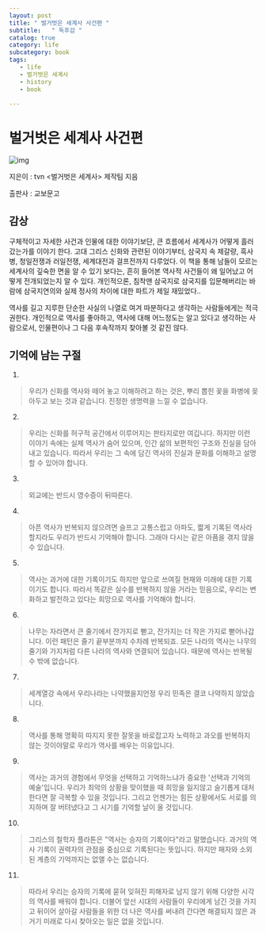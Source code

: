 ```yaml
---
layout: post
title: " 벌거벗은 세계사 사건편 "
subtitle:   " 독후감 "
catalog: true
category: life
subcategory: book
tags:
   - life
   - 벌거벗은 세계사
   - history
   - book

---
```


# 벌거벗은 세계사 사건편

![img](https://cdn.jsdelivr.net/gh/junsoopooh/junsoopooh.github.io/img/book/20231218.webp)

지은이 : tvn <벌거벗은 세계사> 제작팀 지음

출판사 : 교보문고



## 감상

  구체적이고 자세한 사건과 인물에 대한 이야기보단, 큰 흐름에서 세계사가 어떻게 흘러갔는가를 이야기 한다. 고대 그리스 신화와 관련된 이야기부터, 삼국지 속 제갈량, 흑사병, 청일전쟁과 러일전쟁, 세계대전과 걸프전까지 다루었다. 이 책을 통해 남들이 모르는 세계사의 깊숙한 면을 알 수 있기 보다는, 흔히 들어본 역사적 사건들이 왜 일어났고 어떻게 전개되었는지 알 수 있다. 개인적으론, 침착맨 삼국지로 삼국지를 입문해버리는 바람에 삼국지연의와 실제 정사의 차이에 대한 파트가 제일 재밌었다..

역사를 길고 지루한 단순한 사실의 나열로 여겨 따분하다고 생각하는 사람들에게는 적극 권한다. 개인적으로 역사를 좋아하고, 역사에 대해 어느정도는 알고 있다고 생각하는 사람으로서, 인물편이나 그 다음 후속작까지 찾아볼 것 같진 않다.

## 기억에 남는 구절

1. 

> 우리가 신화를 역사와 떼어 놓고 이해하려고 하는 것은, 뿌리 뽑힌 꽃을 화병에 꽂아두고 보는 것과 같습니다. 진정한 생명력을 느낄 수 없습니다.



2. 

> 우리는 신화를 허구적 공간에서 이루어지는 판타지로만 여깁니다. 하지만 이런 이야기 속에는 실제 역사가 숨어 있으며, 인간 삶의 보편적인 구조와 진실을 담아내고 있습니다. 따라서 우리는 그 속에 담긴 역사의 진실과 문화를 이해하고 설명할 수 있어야 합니다.



3. 

> 외교에는 반드시 영수증이 뒤따른다.



4. 

> 아픈 역사가 반복되지 않으려면 슬프고 고통스럽고 아파도, 짧게 기록된 역사라 할지라도 우리가 반드시 기억해야 합니다. 그래야 다시는 같은 아픔을 겪지 않을 수 있습니다. 



5. 

> 역사는 과거에 대한 기록이기도 하지만 앞으로 쓰여질 현재와 미래에 대한 기록이기도 합니다. 따라서 똑같은 실수를 반복하지 않을 거라는 믿음으로, 우리는 변  화하고 발전하고 있다는 희망으로 역사를 기억해야 합니다.



6. 

> 나무는 자라면서 큰 줄기에서 잔가지로 뻗고, 잔가지는 더 작은 가지로 뻗어나갑니다. 이런 패턴은 줄기 끝부분까지 수차례 반복되죠. 모든 나라의 역사는 나무의 줄기와 가지처럼 다른 나라의 역사와 연결되어 있습니다. 때문에 역사는 반복될 수 밖에 없습니다.



7. 

> 세계열강 속에서 우리나라는 나약했을지언정 우리 민족은 결코 나약하지 않았습니다.



8. 

> 역사를 통해 명확히 따지지 못한 잘못을 바로잡고자 노력하고 과오를 반복하지 않는 것이야말로 우리가 역사를 배우는 이유입니다.



9. 

> 역사는 과거의 경험에서 무엇을 선택하고 기억하느냐가 중요한 '선택과 기억의 예술'입니다. 우리가 최악의 상황을 맞이했을 때 희망을 잃지않고 슬기롭게 대처한다면 잘 극복할 수 있을 것입니다. 그리고 언젠가는 힘든 상황에서도 서로를 의지하며 잘 버텨냈다고 그 시기를 기억할 날이 올 것입니다.



10.

> 그리스의 철학자 플라톤은 "역사는 승자의 기록이다"라고 말했습니다. 과거의 역사 기록이 권력자의 관점을 중심으로 기록된다는 뜻입니다. 하지만 패자와 소외된 계층의 기억까지는 없앨 수는 없습니다.



11. 

> 따라서 우리는 승자의 기록에 묻혀 잊혀진 피해자로 남지 않기 위해 다양한 시각의 역사를 배워야 합니다. 더불어 앞선 시대의 사람들이 우리에게 남긴 것을 가지고 뒤이어 살아갈 사람들을 위한 더 나은 역사를 써내려 간다면 해결되지 않은 과거기 미래로 다시 찾아오는 일은 없을 것입니다.

